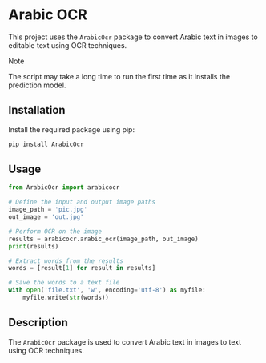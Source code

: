 # Arabic OCR

This project uses the `ArabicOcr` package to convert Arabic text in images to editable text using OCR techniques.

> [!NOTE]
> The script may take a long time to run the first time as it installs the prediction model.

## Installation

Install the required package using pip:

```bash
pip install ArabicOcr
```

## Usage

```python
from ArabicOcr import arabicocr

# Define the input and output image paths
image_path = 'pic.jpg'
out_image = 'out.jpg'

# Perform OCR on the image
results = arabicocr.arabic_ocr(image_path, out_image)
print(results)

# Extract words from the results
words = [result[1] for result in results]

# Save the words to a text file
with open('file.txt', 'w', encoding='utf-8') as myfile:
    myfile.write(str(words))
```

## Description

The `ArabicOcr` package is used to convert Arabic text in images to text using OCR techniques.

